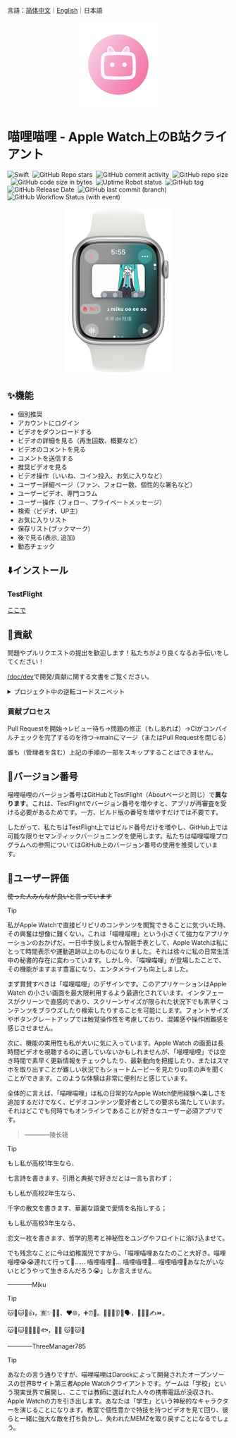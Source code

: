 言語：<a href="./README.md">简体中文</a>｜<a href="./README_en.md">English</a>｜日本語 
<p align="center">
    <img src="./Artwork/rm-ico.png" width="200" height="200">
</p>

# 喵哩喵哩 - Apple Watch上のB站クライアント

![Swift](https://img.shields.io/badge/Swift-5.9-orange.svg)&nbsp;
![GitHub Repo stars](https://img.shields.io/github/stars/Darock-Studio/Darock-Bili?style=flat)&nbsp;
![GitHub commit activity](https://img.shields.io/github/commit-activity/m/Darock-Studio/Darock-Bili)&nbsp;
![GitHub repo size](https://img.shields.io/github/repo-size/Darock-Studio/Darock-Bili)&nbsp;
![GitHub code size in bytes](https://img.shields.io/github/languages/code-size/Darock-Studio/Darock-Bili)&nbsp;
![Uptime Robot status](https://img.shields.io/uptimerobot/status/m794152937-528042e5aee699af3224e7a6?label=Darock%20Main%20API%20Status)&nbsp;
![GitHub tag](https://img.shields.io/github/v/tag/Darock-Studio/Darock-Bili?label=Latest%20Tag)&nbsp;
![GitHub Release Date](https://img.shields.io/github/release-date-pre/Darock-Studio/Darock-Bili?label=Latest%20Release%20Date)&nbsp;
![GitHub last commit (branch)](https://img.shields.io/github/last-commit/Darock-Studio/Darock-Bili/main?label=Main%20Branch%20Last%20Commit)&nbsp;
![GitHub Workflow Status (with event)](https://img.shields.io/github/actions/workflow/status/Darock-Studio/Darock-Bili/ios.yml)

<p align="center">
    <img src="./Artwork/eg-vd.png" width="240" height="380">
</p>

## ✨機能
- 個別推奨
- アカウントにログイン
- ビデオをダウンロードする
- ビデオの詳細を見る（再生回数、概要など）
- ビデオのコメントを見る
- コメントを送信する
- 推奨ビデオを見る
- ビデオ操作（いいね、コイン投入、お気に入りなど）
- ユーザー詳細ページ（ファン、フォロー数、個性的な署名など）
- ユーザービデオ、専門コラム
- ユーザー操作（フォロー、プライベートメッセージ）
- 検索（ビデオ、UP主）
- お気に入りリスト 
 - 保存リスト(ブックマーク)
 - 後で見る(表示, 追加)
 - 動态チェック

## ⬇️インストール
### TestFlight
[ここで](https://testflight.apple.com/join/TbuBT6ig)

## 🙌貢献
問題やプルリクエストの提出を歓迎します！私たちがより良くなるお手伝いをしてください！

[/doc/dev](/doc/dev)で開発/貢献に関する文書をご覧ください。

<details><summary>プロジェクト中の逆転コードスニペット</summary>

```swift
// UserDynamic/UserDynamicMainView.swift :322
                    dynamics.append([
                        "WithText": item.1["modules"]["module_dynamic"]["desc"]["text"].string ?? "",
                        "Type": BiliDynamicType(rawValue: item.1["type"].string ?? "DYNAMIC_TYPE_WORD") ?? .text,
                        "Draws": { () -> [[String: String]]? in
                            if BiliDynamicType(rawValue: item.1["type"].string ?? "DYNAMIC_TYPE_WORD") == .draw {
                                var dTmp = [[String: String]]()
                                for draw in item.1["modules"]["module_dynamic"]["major"]["draw"]["items"] {
                                    isDynamicImagePresented[itemForCount].append(false)
                                    dTmp.append(["Src": draw.1["src"].string ?? ""])
                                }
                                return dTmp
                            } else {
                                return nil
                            }
                        }(),
                        "Archive": { () -> [String: String]? in
                            if BiliDynamicType(rawValue: item.1["type"].string ?? "DYNAMIC_TYPE_WORD") == .video {
                                let archive = item.1["modules"]["module_dynamic"]["major"]["archive"]
                                return ["Pic": archive["cover"].string ?? "", "Title": archive["title"].string ?? "", "BV": archive["bvid"].string ?? "", "UP": item.1["modules"]["module_author"]["name"].string ?? "", "View": archive["stat"]["play"].string ?? "-1", "Danmaku": archive["stat"]["danmaku"].string ?? "-1"]
                            } else {
                                return nil
                            }
                        }(),
                        "Live": { () -> [String: String]? in
                            if BiliDynamicType(rawValue: item.1["type"].string ?? "DYNAMIC_TYPE_WORD") == .live {
                                do {
                                    let liveContentJson = try JSON(data: (item.1["modules"]["module_dynamic"]["major"]["live_rcmd"]["content"].string ?? "").data(using: .utf8) ?? Data())
                                    debugPrint(liveContentJson)
                                    return ["Cover": liveContentJson["live_play_info"]["cover"].string ?? "", "Title": liveContentJson["live_play_info"]["title"].string ?? "", "ID": String(liveContentJson["live_play_info"]["room_id"].int ?? 0), "Type": liveContentJson["live_play_info"]["area_name"].string ?? "", "ViewStr": liveContentJson["live_play_info"]["watched_show"]["text_large"].string ?? "-1"]
                                } catch {
                                    return nil
                                }
                            } else {
                                return nil
                            }
                        }(),
                        "Forward": { () -> [String: Any?]? in
                            if BiliDynamicType(rawValue: item.1["type"].string ?? "DYNAMIC_TYPE_WORD") == .forward {
                                let origData = item.1["orig"]
                                return [
                                    "WithText": origData["modules"]["module_dynamic"]["desc"]["text"].string ?? "",
                                    "Type": BiliDynamicType(rawValue: origData["type"].string ?? "DYNAMIC_TYPE_WORD") ?? .text,
                                    "Draws": { () -> [[String: String]]? in
                                        if BiliDynamicType(rawValue: origData["type"].string ?? "DYNAMIC_TYPE_WORD") == .draw {
                                            var dTmp = [[String: String]]()
                                            for draw in origData["modules"]["module_dynamic"]["major"]["draw"]["items"] {
                                                isDynamicImagePresented[itemForCount].append(false)
                                                dTmp.append(["Src": draw.1["src"].string ?? ""])
                                            }
                                            return dTmp
                                        } else {
                                            return nil
                                        }
                                    }(),
                                    "Archive": { () -> [String: String]? in
                                        if BiliDynamicType(rawValue: origData["type"].string ?? "DYNAMIC_TYPE_WORD") == .video {
                                            let archive = origData["modules"]["module_dynamic"]["major"]["archive"]
                                            return ["Pic": archive["cover"].string ?? "", "Title": archive["title"].string ?? "", "BV": archive["bvid"].string ?? "", "UP": origData["modules"]["module_author"]["name"].string ?? "", "View": archive["stat"]["play"].string ?? "-1", "Danmaku": archive["stat"]["danmaku"].string ?? "-1"]
                                        } else {
                                            return nil
                                        }
                                    }(),
                                    "Live": { () -> [String: String]? in
                                        if BiliDynamicType(rawValue: origData["type"].string ?? "DYNAMIC_TYPE_WORD") == .live {
                                            do {
                                                let liveContentJson = try JSON(data: (origData["modules"]["module_dynamic"]["major"]["live_rcmd"]["content"].string ?? "").data(using: .utf8) ?? Data())
                                                debugPrint(liveContentJson)
                                                return ["Cover": liveContentJson["live_play_info"]["cover"].string ?? "", "Title": liveContentJson["live_play_info"]["title"].string ?? "", "ID": String(liveContentJson["live_play_info"]["room_id"].int ?? 0), "Type": liveContentJson["live_play_info"]["area_name"].string ?? "", "ViewStr": liveContentJson["live_play_info"]["watched_show"]["text_large"].string ?? "-1"]
                                            } catch {
                                                return nil
                                            }
                                        } else {
                                            return nil
                                        }
                                    }(),
                                    "SenderPic": origData["modules"]["module_author"]["face"].string ?? "",
                                    "SenderName": origData["modules"]["module_author"]["name"].string ?? "",
                                    "SenderID": String(origData["modules"]["module_author"]["mid"].int ?? 0),
                                    "SendTimeStr": origData["modules"]["module_author"]["pub_time"].string ?? "0000/00/00",
                                    "SharedCount": String(origData["modules"]["module_stat"]["forward"]["count"].int ?? -1),
                                    "LikedCount": String(origData["modules"]["module_stat"]["like"]["count"].int ?? -1),
                                    "IsLiked": origData["modules"]["module_stat"]["like"]["status"].bool ?? false,
                                    "CommentCount": String(origData["modules"]["module_stat"]["comment"]["count"].int ?? -1),
                                    "DynamicID": origData["id_str"].string ?? ""
                                ]
                            } else {
                                return nil
                            }
                        }(),
                        "SenderPic": item.1["modules"]["module_author"]["face"].string ?? "",
                        "SenderName": item.1["modules"]["module_author"]["name"].string ?? "",
                        "SenderID": String(item.1["modules"]["module_author"]["mid"].int ?? 0),
                        "SendTimeStr": item.1["modules"]["module_author"]["pub_time"].string ?? "0000/00/00",
                        "SharedCount": String(item.1["modules"]["module_stat"]["forward"]["count"].int ?? -1),
                        "LikedCount": String(item.1["modules"]["module_stat"]["like"]["count"].int ?? -1),
                        "IsLiked": item.1["modules"]["module_stat"]["like"]["status"].bool ?? false,
                        "CommentCount": String(item.1["modules"]["module_stat"]["comment"]["count"].int ?? -1),
                        "DynamicID": item.1["id_str"].string ?? ""
                    ])
```

</details>

### 貢献プロセス

Pull Requestを開始->レビュー待ち->問題の修正（もしあれば）->CIがコンパイルチェックを完了するのを待つ->mainにマージ（またはPull Requestを閉じる）

誰も（管理者を含む）上記の手順の一部をスキップすることはできません。

## 📝バージョン番号
喵哩喵哩のバージョン番号はGitHubとTestFlight（Aboutページと同じ）で**異なります**。これは、TestFlightでバージョン番号を増やすと、アプリが再審査を受ける必要があるためです。一方、ビルド版の番号を増やすだけでは不要です。

したがって、私たちはTestFlight上ではビルド番号だけを増やし、GitHub上では可能な限りセマンティックバージョニングを使用します。私たちは喵哩喵哩プログラムへの参照についてはGitHub上のバージョン番号の使用を推奨しています。

## 💬ユーザー評価
~~使った人みんなが良いと言っています~~

> [!TIP]
> 私がApple Watchで直接ビリビリのコンテンツを閲覧できることに気づいた時、その興奮は想像に難くない。これは「喵哩喵哩」という小さくて強力なアプリケーションのおかげだ。一日中手放しません智能手表として、Apple Watchは私にとって時間表示や運動追跡以上のものになりました。それは徐々に私の日常生活中の秘書的存在に変わっています。しかし今、「喵哩喵哩」が登場したことで、その機能がますます豊富になり、エンタメライフも向上しました。
> 
> まず賞賛すべきは「喵哩喵哩」のデザインです。このアプリケーションはApple Watch の小さい画面を最大限利用するよう最適化されています。インタフェースがクリーンで直感的であり、スクリーンサイズが限られた状況下でも素早くコンテンツをブラウズしたり検索したりすることを可能にします。フォントサイズやボタングレートアップでは触覚操作性を考慮しており、混雑感や操作困難感を感じさせません。
> 
> 次に、機能の実用性も私が大いに気に入っています。Apple Watch の画面は長時間ビデオを視聴するのに適していないかもしれませんが、「喵哩喵哩」では空き時間で素早く更新情報をチェックしたり、最新動向を把握したり、またはスマホを取り出すことが難しい状況でもショートムービーを見たりup主の声を聞くことができます。このような体験は非常に便利だと感じています。
> 
> 全体的に言えば、「喵哩喵哩」は私の日常的なApple Watch使用経験へ楽しさを追加するだけでなく、ビデオコンテンツ愛好者としての要求も満たしています。それはどこでも何時でもオンラインであることが好きなユーザー必須アプリです。

> 
> ————陵长镜

> [!TIP]
> もし私が高校1年生なら、
> 
> 七言詩を書きます、引用と典拠で好きだとは一言も言わず；
> 
> もし私が高校2年生なら、
>
> 千字の散文を書きます、華麗な語彙で愛情を名指しする；
>
> もし私が高校3年生なら、
>
> 恋文一枚を書きます、哲学的思考と神秘性をユングやフロイトに溶け込ませて。
>
> でも残念なことに今は幼稚園児ですから、「喵哩喵哩あなたのこと大好き。喵哩喵哩😭😭連れて行って🚗…… 喵哩喵哩🏃… 喵哩喵哩🏃… 喵哩喵哩🧎あなたがいないとどうやって生きるんだろう😭」しか言えません。
> 
> ————Miku

> [!TIP]
> 🐱🍐🐱🍐👍，🈶✨🧑‍🎨、❤️🌐，➕⏰🔄。🧑‍💻🤝👂👥🗣️，🙅⛓️‍💥✍️⏩。
> 
> 🐱🍐🐱🍐🤝🙋👋🐟，🙋💗 🐱🍐🐱🍐
>
> ————ThreeManager785

> [!TIP]
> あなたの言う通りですが、喵哩喵哩はDarockによって開発されたオープンソースの世界Bサイト第三者Apple Watchクライアントです。ゲームは「学校」という現実世界で展開し、ここでは教師に選ばれた人々の携帯電話が没収され、Apple Watchの力を引き出します。あなたは「学生」という神秘的なキャラクターを演じることになります。教室で個性豊かで特技を持つビデオを見て回り、彼らと一緒に強大な敵を打ち負かし、失われたMEMZを取り戻すことになるでしょう。
